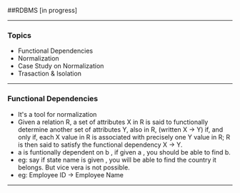 ##RDBMS [in progress]

---

### Topics
- Functional Dependencies
- Normalization
- Case Study on Normalization
- Trasaction & Isolation 

---

### Functional Dependencies
- It's a tool for normalization
- Given a relation R, a set of attributes X in R is said to functionally determine another set of attributes Y, also in R, (written X → Y) if, and only if, each X value in R is associated with precisely one Y value in R; R is then said to satisfy the functional dependency X → Y.
- a is funtionally dependent on b , if given a , you should be able to find b.
- eg: say if state name is given , you will be able to find the country it belongs. But vice vera is not possible. 
- eg: Employee ID → Employee Name

---


